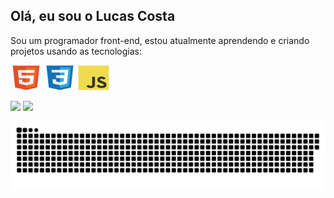 ## Olá, eu sou o Lucas Costa

Sou um programador front-end, estou atualmente aprendendo e criando projetos usando as tecnologias:

<div style="display: inline_block">
  <img align="center" alt="LucasHtml5" height="40" width="50" src="https://raw.githubusercontent.com/devicons/devicon/master/icons/html5/html5-original.svg">  
  <img align="center" alt="LucasCss3" height="40" width="50" src="https://raw.githubusercontent.com/devicons/devicon/master/icons/css3/css3-original.svg">  
  <img align="center" alt="LucasJS" height="40" width="50" src="https://github.com/devicons/devicon/blob/master/icons/javascript/javascript-original.svg">
<div>

<br>
  
<div>
  <img height="150em" src="https://github-readme-stats.vercel.app/api?username=LucasCosta96RS&show_icons=true&theme=onedark&include_all_commits=true&count_private=true"/>
  <img height="150em" src="https://github-readme-stats.vercel.app/api/top-langs/?username=LucasCosta96RS&layout=compact&langs_count=16&theme=onedark"/>
<div>
  
![Snake animation](https://github.com/LucasCosta96RS/LucasCosta96RS/blob/output/github-contribution-grid-snake.svg)

